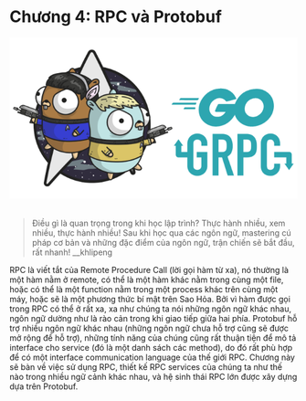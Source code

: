 # Chương 4: RPC và Protobuf

<div align="center">
	<img src="../images/ch4.png">
	<br/>
	<span align="center">
		<i></i>
	</span>
</div>
<br/>

>Điều gì là quan trọng trong khi học lập trình? Thực hành nhiều, xem nhiều, thực hành nhiều! Sau khi học qua các ngôn ngữ, mastering cú pháp cơ bản và những đặc điểm của ngôn ngữ, trận chiến sẽ bắt đầu, rất nhanh! __khlipeng

RPC là viết tắt của Remote Procedure Call (lời gọi hàm từ xa), nó thường là một hàm nằm ở remote, có thể là một hàm khác nằm trong cùng một file, hoặc có thể là một function nằm trong một process khác trên cùng một máy, hoặc sẽ là một phương thức bí mật trên Sao Hỏa. Bởi vì hàm được gọi trong RPC có thể ở rất xa, xa như chúng ta nói những ngôn ngữ khác nhau, ngôn ngữ dường như là rào cản trong khi giao tiếp giữa hai phía. Protobuf hỗ trợ nhiều ngôn ngữ khác nhau (những ngôn ngữ chưa hỗ trợ cũng sẽ được mở rộng để hỗ trợ), những tính năng của chúng cũng rất thuận tiện để mô tả interface cho service (đó là một danh sách các method), do đó rất phù hợp để có một interface communication language của thế giới RPC. Chương này sẽ bàn về việc sử dụng RPC, thiết kế RPC services của chúng ta như thế nào trong nhiều ngữ cảnh khác nhau, và hệ sinh thái RPC lớn được xây dựng dựa trên Protobuf.

